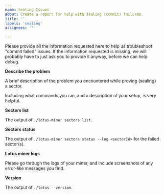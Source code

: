 ```yaml
---
name: Sealing Issues
about: Create a report for help with sealing (commit) failures.
title: ''
labels: 'sealing'
assignees: ''

---
```


Please provide all the information requested here to help us troubleshoot "commit failed" issues.
If the information requested is missing, we will probably have to just ask you to provide it anyway,
before we can help debug.

**Describe the problem**

A brief description of the problem you encountered while proving (sealing) a sector.

Including what commands you ran, and a description of your setup, is very helpful.

**Sectors list**

The output of `./lotus-miner sectors list`.

**Sectors status**

The output of `./lotus-miner sectors status --log <sectorId>` for the failed sector(s).

**Lotus miner logs**

Please go through the logs of your miner, and include screenshots of any error-like messages you find.

**Version**

The output of `./lotus --version`.
